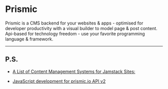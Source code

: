 # Prismic

Prismic is a CMS backend for your websites & apps - optimised for developer productivity with a visual builder to model page & post content. Api-based for technology freedom - use your favorite programming language & framework.


-----------------

## P.S.

- [A List of Content Management Systems for Jamstack Sites:](https://jamstack.org/headless-cms/)

- [JavaScript development for prismic.io API v2](https://www.npmjs.com/package/prismic-javascript)
